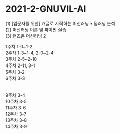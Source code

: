 # 2021-2-GNUVIL-AI

(1) [입문자를 위한] 캐글로 시작하는 머신러닝 • 딥러닝 분석
<br>
(2) 머신러닝 이론 및 파이썬 실습
<br>
(3) 핸즈온 머신러닝 2 

1주차 1-0&#126;1-2<br>
2주차 1-3&#126;1-4, 2-0&#126;2-4<br>
3주차 2-5&#126;2-10<br>
4주차 2-11, 3-1<br>
5주차 3-2<br>
6주차 3-3<br>
<br>
<br>
9주차 3-4<br>
10주차 3-5<br>
11주차 3-6<br>
12주차 3-7<br>
13주차 3-8<br>
14주차 3-9
